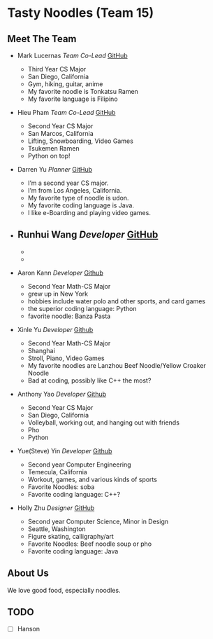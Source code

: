 # Tasty Noodles (Team 15)

## Meet The Team

- Mark Lucernas *Team Co-Lead* [GitHub](https://github.com/marklcrns)
    - Third Year CS Major
    - San Diego, California
    - Gym, hiking, guitar, anime
    - My favorite noodle is Tonkatsu Ramen
    - My favorite language is Filipino

- Hieu Pham *Team Co-Lead* [GitHub](https://github.com/hdpham22)
    - Second Year CS Major
    - San Marcos, California
    - Lifting, Snowboarding, Video Games
    - Tsukemen Ramen
    - Python on top!

- Darren Yu *Planner* [GitHub](https://github.com/damiyu)
    - I’m a second year CS major.
    - I’m from Los Angeles, California.
    - My favorite type of noodle is udon.
    - My favorite coding language is Java.
    - I like e-Boarding and playing video games.

- Runhui Wang *Developer* [GitHub](https://github.com/RHansonWang)
    - 
    - 
    - 

- Aaron Kann *Developer* [Github](https://github.com/akann0)
    - Second Year Math-CS Major
    - grew up in New York
    - hobbies include water polo and other sports, and card games
    - the superior coding language: Python
    - favorite noodle: Banza Pasta

- Xinle Yu *Developer* [Github](https://github.com/Henri-XYu02)
    - Second Year Math-CS Major
    - Shanghai
    - Stroll, Piano, Video Games
    - My favorite noodles are Lanzhou Beef Noodle/Yellow Croaker Noodle
    - Bad at coding, possibly like C++ the most?

- Anthony Yao *Developer* [Github](github.com/a1yao)
    - Second Year CS Major
    - San Diego, California
    - Volleyball, working out, and hanging out with friends
    - Pho
    - Python

- Yue(Steve) Yin *Developer* [Github](https://github.com/YueSteveYin)
    - Second year Computer Engineering
    - Temecula, California
    - Workout, games, and various kinds of sports
    - Favorite Noodles: soba
    - Favorite coding language: C++?

- Holly Zhu *Designer* [GitHub](https://github.com/hoz011)
    - Second year Computer Science, Minor in Design
    - Seattle, Washington
    - Figure skating, calligraphy/art
    - Favorite Noodles: Beef noodle soup or pho
    - Favorite coding language: Java

## About Us

We love good food, especially noodles.

## TODO

- [ ] Hanson
